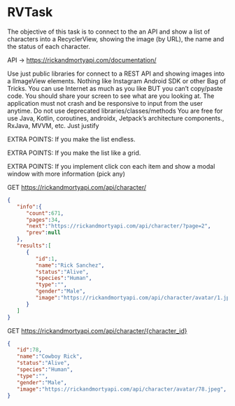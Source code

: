 # RVTask

The objective of this task is to connect to the an API and show a list of characters into a RecyclerView, showing the image (by URL), the name and the status of each character.


 

API -> https://rickandmortyapi.com/documentation/


 


	
Use just public libraries for connect to a REST API and showing images into a IImageView elements. Nothing like Instagram Android SDK or other Bag of Tricks.
	You can use Internet as much as you like BUT you can’t copy/paste code. You should share your screen to see what are you looking at.
	The application must not crash and be responsive to input from the user anytime.
	Do not use deprecated libraries/classes/methods
	You are free for use Java, Kotlin, coroutines, androidx, Jetpack’s architecture components., RxJava, MVVM, etc. Just justify



 

EXTRA POINTS: If you make the list endless.

EXTRA POINTS: If you make the list like a grid.

EXTRA POINTS: If you implement click con each item and show a modal window with more information (pick any)

GET https://rickandmortyapi.com/api/character/
```json
{
   "info":{
      "count":671,
      "pages":34,
      "next":"https://rickandmortyapi.com/api/character/?page=2",
      "prev":null
   },
   "results":[
      {
         "id":1,
         "name":"Rick Sanchez",
         "status":"Alive",
         "species":"Human",
         "type":"",
         "gender":"Male",
         "image":"https://rickandmortyapi.com/api/character/avatar/1.jpeg"
      }
   ]
}
```

GET https://rickandmortyapi.com/api/character/{character_id}
```json
{
   "id":78,
   "name":"Cowboy Rick",
   "status":"Alive",
   "species":"Human",
   "type":"",
   "gender":"Male",
   "image":"https://rickandmortyapi.com/api/character/avatar/78.jpeg",
}
```
